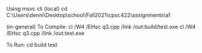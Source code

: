 Using msvc cli
(local)
cd C:\Users\denni\Desktop\school\Fall2021\cpsc422\assignments\a1

(in-general)
To Compile:
cl /W4 /EHsc q3.cpp /link /out:build/test.exe
cl /W4 /EHsc q3.cpp /link /out:test.exe

To Run:
cd build
test
